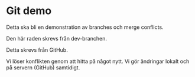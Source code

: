 # Git demo

Detta ska bli en demonstration av branches och merge conflicts.

Den här raden skrevs från dev-branchen.

Detta skrevs från GitHub.

Vi löser konflikten genom att hitta på något nytt.
Vi gör ändringar lokalt och på servern (GitHub) samtidigt.
